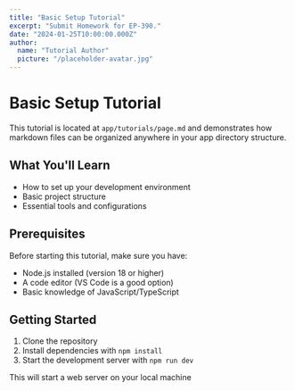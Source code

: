 ```yaml
---
title: "Basic Setup Tutorial"
excerpt: "Submit Homework for EP-390."
date: "2024-01-25T10:00:00.000Z"
author:
  name: "Tutorial Author"
  picture: "/placeholder-avatar.jpg"
---
```


# Basic Setup Tutorial

This tutorial is located at `app/tutorials/page.md` and demonstrates how markdown files can be organized anywhere in your app directory structure.

## What You'll Learn

- How to set up your development environment
- Basic project structure
- Essential tools and configurations

## Prerequisites

Before starting this tutorial, make sure you have:

- Node.js installed (version 18 or higher)
- A code editor (VS Code is a good option)
- Basic knowledge of JavaScript/TypeScript

## Getting Started

1. Clone the repository
2. Install dependencies with `npm install`
3. Start the development server with `npm run dev`

This will start a web server on your local machine

